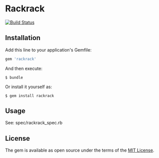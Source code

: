 # Rackrack

[![Build Status](https://travis-ci.org/okitan/rackrack.svg?branch=master)](https://travis-ci.org/okitan/rackrack)

## Installation

Add this line to your application's Gemfile:

```ruby
gem 'rackrack'
```

And then execute:

    $ bundle

Or install it yourself as:

    $ gem install rackrack

## Usage

See: spec/rackrack_spec.rb

## License

The gem is available as open source under the terms of the [MIT License](http://opensource.org/licenses/MIT).
